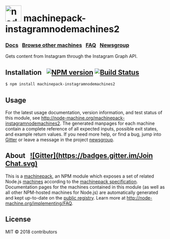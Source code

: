 
<h1>
  <a href="http://node-machine.org" title="Node-Machine public registry"><img alt="node-machine logo" title="Node-Machine Project" src="http://node-machine.org/images/machine-anthropomorph-for-white-bg.png" width="50" /></a>
  machinepack-instagramnodemachines2
</h1>

### [Docs](http://node-machine.org/machinepack-instagramnodemachines2) &nbsp; [Browse other machines](http://node-machine.org/machinepacks) &nbsp;  [FAQ](http://node-machine.org/implementing/FAQ)  &nbsp;  [Newsgroup](https://groups.google.com/forum/?hl=en#!forum/node-machine)

Gets content from Instagram through the Instagram Graph API.


## Installation &nbsp; [![NPM version](https://badge.fury.io/js/machinepack-instagramnodemachines2.svg)](http://badge.fury.io/js/machinepack-instagramnodemachines2) [![Build Status](https://travis-ci.org/mikermcneil/machinepack-instagramnodemachines2.png?branch=master)](https://travis-ci.org/mikermcneil/machinepack-instagramnodemachines2)

```sh
$ npm install machinepack-instagramnodemachines2
```

## Usage

For the latest usage documentation, version information, and test status of this module, see <a href="http://node-machine.org/machinepack-instagramnodemachines2" title="Gets content from Instagram through the Instagram Graph API. (for node.js)">http://node-machine.org/machinepack-instagramnodemachines2</a>.  The generated manpages for each machine contain a complete reference of all expected inputs, possible exit states, and example return values.  If you need more help, or find a bug, jump into [Gitter](https://gitter.im/node-machine/general) or leave a message in the project [newsgroup](https://groups.google.com/forum/?hl=en#!forum/node-machine).

## About  &nbsp; [![Gitter](https://badges.gitter.im/Join Chat.svg)](https://gitter.im/node-machine/general?utm_source=badge&utm_medium=badge&utm_campaign=pr-badge&utm_content=badge)

This is a [machinepack](http://node-machine.org/machinepacks), an NPM module which exposes a set of related Node.js [machines](http://node-machine.org/spec/machine) according to the [machinepack specification](http://node-machine.org/spec/machinepack).
Documentation pages for the machines contained in this module (as well as all other NPM-hosted machines for Node.js) are automatically generated and kept up-to-date on the <a href="http://node-machine.org" title="Public machine registry for Node.js">public registry</a>.
Learn more at <a href="http://node-machine.org/implementing/FAQ" title="Machine Project FAQ (for implementors)">http://node-machine.org/implementing/FAQ</a>.

## License

MIT &copy; 2018 contributors

